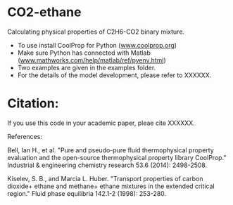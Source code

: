 # CO2-ethane

Calculating physical properties of C2H6-CO2 binary mixture.

 - To use install CoolProp for Python (www.coolprop.org) 
 - Make sure Python has connected with Matlab (www.mathworks.com/help/matlab/ref/pyenv.html)
 - Two examples are given in the examples folder. 
 - For the details of the model development, please refer to XXXXXX.

# Citation:

If you use this code in your academic paper, pleae cite XXXXXX.

References:

Bell, Ian H., et al. "Pure and pseudo-pure fluid thermophysical property evaluation and the open-source thermophysical property library CoolProp." Industrial & engineering chemistry research 53.6 (2014): 2498-2508.

Kiselev, S. B., and Marcia L. Huber. "Transport properties of carbon dioxide+ ethane and methane+ ethane mixtures in the extended critical region." Fluid phase equilibria 142.1-2 (1998): 253-280.
